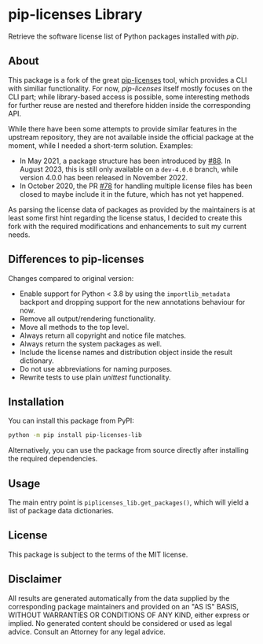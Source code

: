 # pip-licenses Library

Retrieve the software license list of Python packages installed with *pip*.

## About

This package is a fork of the great [pip-licenses](https://github.com/raimon49/pip-licenses) tool, which provides a CLI with similiar functionality. For now, *pip-licenses* itself mostly focuses on the CLI part; while library-based access is possible, some interesting methods for further reuse are nested and therefore hidden inside the corresponding API.

While there have been some attempts to provide similar features in the upstream repository, they are not available inside the official package at the moment, while I needed a short-term solution. Examples:

* In May 2021, a package structure has been introduced by [#88](https://github.com/raimon49/pip-licenses/pull/88). In August 2023, this is still only available on a `dev-4.0.0` branch, while version 4.0.0 has been released in November 2022.
* In October 2020, the PR [#78](https://github.com/raimon49/pip-licenses/pull/78) for handling multiple license files has been closed to maybe include it in the future, which has not yet happened.

As parsing the license data of packages as provided by the maintainers is at least some first hint regarding the license status, I decided to create this fork with the required modifications and enhancements to suit my current needs.

## Differences to pip-licenses

Changes compared to original version:

  * Enable support for Python < 3.8 by using the `importlib_metadata` backport and dropping support for the new annotations behaviour for now.
  * Remove all output/rendering functionality.
  * Move all methods to the top level.
  * Always return all copyright and notice file matches.
  * Always return the system packages as well.
  * Include the license names and distribution object inside the result dictionary.
  * Do not use abbreviations for naming purposes.
  * Rewrite tests to use plain *unittest* functionality.

## Installation

You can install this package from PyPI:

```bash
python -m pip install pip-licenses-lib
```

Alternatively, you can use the package from source directly after installing the required dependencies.

## Usage

The main entry point is `piplicenses_lib.get_packages()`, which will yield a list of package data dictionaries.

## License

This package is subject to the terms of the MIT license.

## Disclaimer

All results are generated automatically from the data supplied by the corresponding package maintainers and provided on an "AS IS" BASIS, WITHOUT WARRANTIES OR CONDITIONS OF ANY KIND, either express or implied. No generated content should be considered or used as legal advice. Consult an Attorney for any legal advice.

